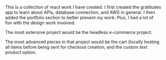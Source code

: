 This is a collection of react work I have created.
I first created the gratitudes app to learn about APIs, database connection, and AWS in general.
I then added the portfolio section to better present my work. Plus, I had a lot of fun with the design work involved.

The most extensive project would be the headless e-commerce project.

The most advanced pieces in that project would be the cart (locally hosting all items before being sent for checkout creation, and the custom text product option.
